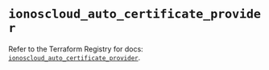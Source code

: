 # `ionoscloud_auto_certificate_provider`

Refer to the Terraform Registry for docs: [`ionoscloud_auto_certificate_provider`](https://registry.terraform.io/providers/ionos-cloud/ionoscloud/6.5.1/docs/resources/auto_certificate_provider).

